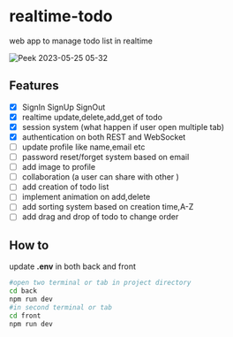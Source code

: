 # realtime-todo
web app to manage todo list  in realtime

![Peek 2023-05-25 05-32](https://github.com/kr-abhi55/realtime-todo/assets/118665057/a515825f-7625-479e-8c8f-7d2533ff6224)

## Features
- [x] SignIn SignUp SignOut 
- [x] realtime update,delete,add,get of todo
- [x] session  system (what happen if user open multiple tab)
- [x] authentication on both REST and WebSocket
- [ ] update profile like name,email etc
- [ ] password reset/forget system based on email
- [ ] add image to profile
- [ ] collaboration (a user can share with other )
- [ ] add creation of todo list
- [ ] implement animation on add,delete 
- [ ] add sorting system based on creation time,A-Z
- [ ] add drag and drop of todo to change order
## How to
update **.env** in both back and front   
```bash
#open two terminal or tab in project directory
cd back
npm run dev
#in second terminal or tab
cd front
npm run dev
```
